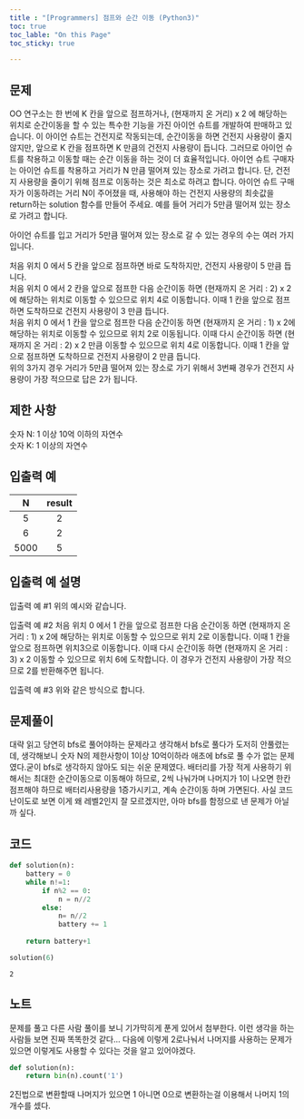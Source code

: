 ```yaml
---
title : "[Programmers] 점프와 순간 이동 (Python3)"
toc: true
toc_lable: "On this Page"
toc_sticky: true

---
```

## 문제 
OO 연구소는 한 번에 K 칸을 앞으로 점프하거나, (현재까지 온 거리) x 2 에 해당하는 위치로 순간이동을 할 수 있는 특수한 기능을 가진 아이언 슈트를 개발하여 판매하고 있습니다. 이 아이언 슈트는 건전지로 작동되는데, 순간이동을 하면 건전지 사용량이 줄지 않지만, 앞으로 K 칸을 점프하면 K 만큼의 건전지 사용량이 듭니다. 그러므로 아이언 슈트를 착용하고 이동할 때는 순간 이동을 하는 것이 더 효율적입니다. 아이언 슈트 구매자는 아이언 슈트를 착용하고 거리가 N 만큼 떨어져 있는 장소로 가려고 합니다. 단, 건전지 사용량을 줄이기 위해 점프로 이동하는 것은 최소로 하려고 합니다. 아이언 슈트 구매자가 이동하려는 거리 N이 주어졌을 때, 사용해야 하는 건전지 사용량의 최솟값을 return하는 solution 함수를 만들어 주세요.
예를 들어 거리가 5만큼 떨어져 있는 장소로 가려고 합니다.

아이언 슈트를 입고 거리가 5만큼 떨어져 있는 장소로 갈 수 있는 경우의 수는 여러 가지입니다.

처음 위치 0 에서 5 칸을 앞으로 점프하면 바로 도착하지만, 건전지 사용량이 5 만큼 듭니다.   
처음 위치 0 에서 2 칸을 앞으로 점프한 다음 순간이동 하면 (현재까지 온 거리 : 2) x 2에 해당하는 위치로 이동할 수 있으므로 위치 4로 이동합니다. 이때 1 칸을 앞으로 점프하면 도착하므로 건전지 사용량이 3 만큼 듭니다.    
처음 위치 0 에서 1 칸을 앞으로 점프한 다음 순간이동 하면 (현재까지 온 거리 : 1) x 2에 해당하는 위치로 이동할 수 있으므로 위치 2로 이동됩니다. 이때 다시 순간이동 하면 (현재까지 온 거리 : 2) x 2 만큼 이동할 수 있으므로 위치 4로 이동합니다. 이때 1 칸을 앞으로 점프하면 도착하므로 건전지 사용량이 2 만큼 듭니다.    
위의 3가지 경우 거리가 5만큼 떨어져 있는 장소로 가기 위해서 3번째 경우가 건전지 사용량이 가장 적으므로 답은 2가 됩니다.   

## 제한 사항 
숫자 N: 1 이상 10억 이하의 자연수   
숫자 K: 1 이상의 자연수   

## 입출력 예
|N|result|
|:---:|:---:|
|5	|2|
|6	|2|
|5000	|5|

## 입출력 예 설명
입출력 예 #1
위의 예시와 같습니다.

입출력 예 #2
처음 위치 0 에서 1 칸을 앞으로 점프한 다음 순간이동 하면 (현재까지 온 거리 : 1) x 2에 해당하는 위치로 이동할 수 있으므로 위치 2로 이동합니다. 이때 1 칸을 앞으로 점프하면 위치3으로 이동합니다. 이때 다시 순간이동 하면 (현재까지 온 거리 : 3) x 2 이동할 수 있으므로 위치 6에 도착합니다. 이 경우가 건전지 사용량이 가장 적으므로 2를 반환해주면 됩니다.

입출력 예 #3
위와 같은 방식으로 합니다.

## 문제풀이
대략 읽고 당연히 bfs로 풀어야하는 문제라고 생각해서 bfs로 풀다가 도저히 안풀렸는데, 생각해보니 숫자 N의 제한사항이 1이상 10억이하라 애초에 bfs로 풀 수가 없는 문제였다.굳이 bfs로 생각하지 않아도 되는 쉬운 문제였다. 배터리를 가장 적게 사용하기 위해서는 최대한 순간이동으로 이동해야 하므로, 2씩 나눠가며 나머지가 1이 나오면 한칸 점프해야 하므로 배터리사용량을 1증가시키고, 계속 순간이동 하며 가면된다.
사실 코드난이도로 보면 이게 왜 레벨2인지 잘 모르겠지만, 아마 bfs를 함정으로 낸 문제가 아닐까 싶다.

## 코드
```python
def solution(n):
    battery = 0
    while n!=1:
        if n%2 == 0:
            n = n//2
        else:
            n= n//2
            battery += 1
        
    return battery+1
```


```python
solution(6)
```




    2



## 노트
문제를 풀고 다른 사람 풀이를 보니 기가막히게 푼게 있어서 첨부한다. 이런 생각을 하는사람들 보면 진짜 똑똑한것 같다... 다음에 이렇게 2로나눠서 나머지를 사용하는 문제가 있으면 이렇게도 사용할 수 있다는 것을 알고 있어야겠다.


```python
def solution(n):
    return bin(n).count('1')
```

2진법으로 변환할때 나머지가 있으면 1 아니면 0으로 변환하는걸 이용해서 나머지 1의 개수를 셌다.
